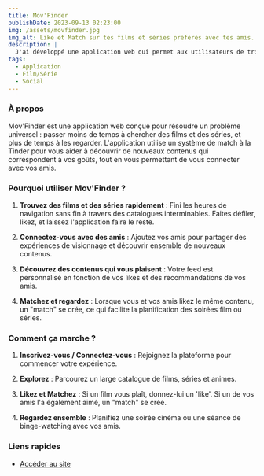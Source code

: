 ```yaml
---
title: Mov'Finder
publishDate: 2023-09-13 02:23:00
img: /assets/movfinder.jpg
img_alt: Like et Match sur tes films et séries préférés avec tes amis.
description: |
  J'ai développé une application web qui permet aux utilisateurs de trouver des films et des séries sous formes de match tinder-like, penser pour arrêter de chercher des films pendant des heures et se concentrer sur la chose essentielle : regarder un film ou une série.
tags:
  - Application
  - Film/Série
  - Social
---
```


### À propos

Mov'Finder est une application web conçue pour résoudre un problème universel : passer moins de temps à chercher des films et des séries, et plus de temps à les regarder. L'application utilise un système de match à la Tinder pour vous aider à découvrir de nouveaux contenus qui correspondent à vos goûts, tout en vous permettant de vous connecter avec vos amis.

### Pourquoi utiliser Mov'Finder ?

1. **Trouvez des films et des séries rapidement** : Fini les heures de navigation sans fin à travers des catalogues interminables. Faites défiler, likez, et laissez l'application faire le reste.
  
2. **Connectez-vous avec des amis** : Ajoutez vos amis pour partager des expériences de visionnage et découvrir ensemble de nouveaux contenus.
  
3. **Découvrez des contenus qui vous plaisent** : Votre feed est personnalisé en fonction de vos likes et des recommandations de vos amis.
  
4. **Matchez et regardez** : Lorsque vous et vos amis likez le même contenu, un "match" se crée, ce qui facilite la planification des soirées film ou séries.

### Comment ça marche ?

1. **Inscrivez-vous / Connectez-vous** : Rejoignez la plateforme pour commencer votre expérience.
  
2. **Explorez** : Parcourez un large catalogue de films, séries et animes.
  
3. **Likez et Matchez** : Si un film vous plaît, donnez-lui un 'like'. Si un de vos amis l'a également aimé, un "match" se crée.
  
4. **Regardez ensemble** : Planifiez une soirée cinéma ou une séance de binge-watching avec vos amis.

### Liens rapides

- [Accéder au site](https://movfinder.gprouchandy.fr/)
